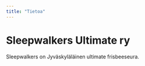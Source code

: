 ```yaml
---
title: "Tietoa"
---
```

# Sleepwalkers Ultimate ry

Sleepwalkers on Jyväskyläläinen ultimate frisbeeseura.
